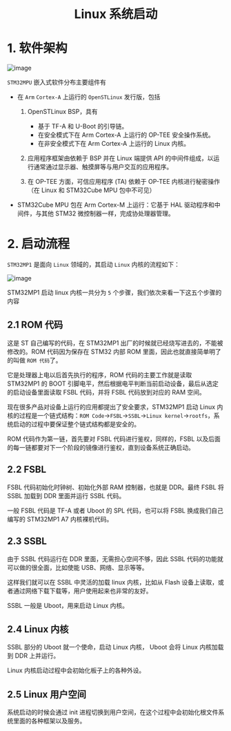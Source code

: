 # <center> Linux 系统启动

# 1. 软件架构

![image](https://user-images.githubusercontent.com/26021085/168005777-3330ee84-a605-445b-b889-6630ca81bb3d.png)

`STM32MPU` 嵌入式软件分布主要组件有

* 在 `Arm` `Cortex-A` 上运行的 `OpenSTLinux` 发行版，包括

  1. OpenSTLinux BSP，具有

     * 基于 TF-A 和 U-Boot 的引导链。
     * 在安全模式下在 Arm Cortex-A 上运行的 OP-TEE 安全操作系统。
     * 在非安全模式下在 Arm Cortex-A 上运行的 Linux 内核。

  2. 应用程序框架由依赖于 BSP 并在 Linux 端提供 API 的中间件组成，以运行通常通过显示器、触摸屏等与用户交互的应用程序。

  3. 在 OP-TEE 方面，可信应用程序 (TA) 依赖于 OP-TEE 内核进行秘密操作（在 Linux 和 STM32Cube MPU 包中不可见）

* STM32Cube MPU 包在 Arm Cortex-M 上运行：它基于 HAL 驱动程序和中间件，与其他 STM32 微控制器一样，完成协处理器管理。

# 2. 启动流程

`STM32MP1` 是面向 `Linux` 领域的，其启动 `Linux` 内核的流程如下：

![image](https://user-images.githubusercontent.com/26021085/168005902-4a03eb60-da07-4de8-929b-a4ff7ecce21b.png)

STM32MP1 启动 linux 内核一共分为 `5` 个步骤，我们依次来看一下这五个步骤的内容

## 2.1 ROM 代码

这是 ST 自己编写的代码，在 STM32MP1 出厂的时候就已经烧写进去的，不能被修改的。ROM 代码因为保存在 STM32 内部 ROM 里面，因此也就直接简单明了的叫做 `ROM 代码`了。

它是处理器上电以后首先执行的程序，ROM 代码的主要工作就是读取 STM32MP1 的 BOOT 引脚电平，然后根据电平判断当前启动设备，最后从选定的启动设备里面读取 FSBL 代码，并将 FSBL 代码放到对应的 RAM 空间。

现在很多产品对设备上运行的应用都提出了安全要求，STM32MP1 启动 Linux 内核的过程是一个链式结构：`ROM Code`→`FSBL`→`SSBL`→`Linux kernel`→`rootfs`，系统启动的过程中要保证整个链式结构都是安全的。

ROM 代码作为第一链，首先要对 FSBL 代码进行鉴权，同样的，FSBL 以及后面的每一链都要对下一个阶段的镜像进行鉴权，直到设备系统正确启动。

## 2.2 FSBL

FSBL 代码初始化时钟树、初始化外部 RAM 控制器，也就是 DDR。最终 FSBL 将 SSBL 加载到 DDR 里面并运行 SSBL 代码。

一般 FSBL 代码是 TF-A 或者 Uboot 的 SPL 代码，也可以将 FSBL 换成我们自己编写的 STM32MP1 A7 内核裸机代码。

## 2.3 SSBL

由于 SSBL 代码运行在 DDR 里面，无需担心空间不够，因此 SSBL 代码的功能就可以做的很全面，比如使能 USB、网络、显示等等。

这样我们就可以在 SSBL 中灵活的加载 linux 内核，比如从 Flash 设备上读取，或者通过网络下载下载等，用户使用起来也非常的友好。

SSBL 一般是 Uboot，用来启动 Linux 内核。

## 2.4 Linux 内核

SSBL 部分的 Uboot 就一个使命，启动 Linux 内核， Uboot 会将 Linux 内核加载到 DDR 上并运行。 

Linux 内核启动过程中会初始化板子上的各种外设。

## 2.5 Linux 用户空间

系统启动的时候会通过 init 进程切换到用户空间，在这个过程中会初始化根文件系统里面的各种框架以及服务。
